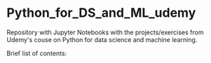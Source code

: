 # Python_for_DS_and_ML_udemy

Repository with Jupyter Notebooks with the projects/exercises from Udemy's couse on Python for data science and machine learning.

Brief list of contents:
